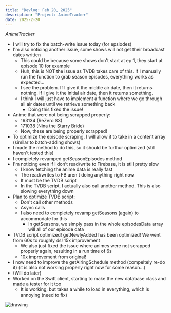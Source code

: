 ```yaml
---
title: "Devlog: Feb 20, 2025"
description: "Project: AnimeTracker"
date: 2025-2-20
---
```


*AnimeTracker*

- I will try to fix the batch-write issue today (for epsiodes)
- I'm also noticing another issue, some shows will not get their broadcast dates written
    - This could be because some shows don't start at ep 1, they start at episode 10 for example
    - Huh, this is NOT the issue as TVDB takes care of this. If I manually run the function to grab season episodes, everything works as expected…
    - I see the problem. If I give it the middle air date, then it returns nothing. If I give it the initial air date, then it returns something.
    - I think I will just have to implement a function where we go through all air dates until we retrieve something back
        - Doing this fixed the issue!
- Anime that were not being scrapped properly:
    - 163134 (ReZero S3)
    - 171038 (Nina the Starry Bride)
    - Now, these are being properly scrapped!
- To optimize the episode scraping, I will allow it to take in a content array (similar to batch-adding shows)
- I made the method to do this, so it should be furthur optimized (still haven't tested this)
- I completely revamped getSeasonEpisodes method
- I'm noticing even if I don’t read/write to Firebase, it is still pretty slow
    - I know fetching the anime data is really fast
    - The read/writes to FB aren't doing anything right now
    - It must be the TVDB script
    - In the TVDB script, I actually also call another method. This is also slowing everything down
- Plan to optimize TVDB script:
    - Don't call other methods
    - Async calls
    - I also need to completely revamp getSeasons (again) to accommodate for this
        - In getSeasons, we simply pass in the whole episodesData array will all of our episode data
- TVDB script optimized! getNewlyAdded has been optimized! We went from 60s to roughly 4s! 15x improvement
    - We also just fixed the issue where animes were not scrapped properly again, resulting in a run time of 6s
    - 10x improvement from original!
- I now need to improve the getAiringSchedule method (compeltely re-do it) (it is also not working properly right now for some reason…)
- (Will do later)
- Worked on the Swift client, starting to make the new database class and made a tester for it too
    - It is working, but takes a while to load in everything, which is annoying (need to fix)

<img src="/blog/koyomidevlogs/post-31/drawing.png" alt="drawing" style="max-height: 800px; width: auto">
